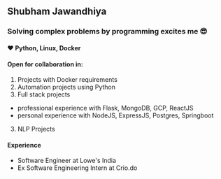 ## Shubham Jawandhiya
### Solving complex problems by programming excites me 😎
#### ❤ Python, Linux, Docker
#### Open for collaboration in:
1. Projects with Docker requirements
2. Automation projects using Python
2. Full stack projects 
  - professional experience with Flask, MongoDB, GCP, ReactJS
  - personal experience with NodeJS, ExpressJS, Postgres, Springboot
3. NLP Projects
#### Experience
- Software Engineer at Lowe's India
- Ex Software Engineering Intern at Crio.do


<!--
**ShubhamRJ/ShubhamRJ** is a ✨ _special_ ✨ repository because its `README.md` (this file) appears on your GitHub profile.

Here are some ideas to get you started:

- 🔭 I’m currently working on ...
- 🌱 I’m currently learning ...
- 👯 I’m looking to collaborate on ...
- 🤔 I’m looking for help with ...
- 💬 Ask me about ...
- 📫 How to reach me: ...
- 😄 Pronouns: ...
- ⚡ Fun fact: ...
-->
